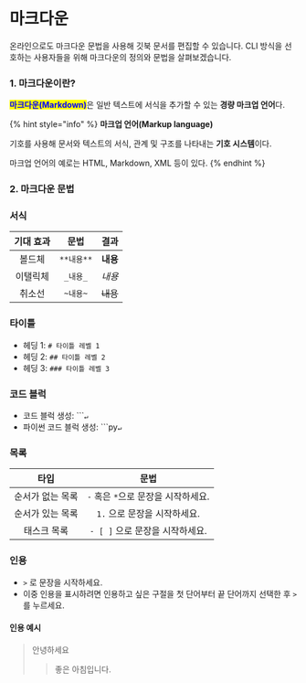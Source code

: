 # 마크다운

온라인으로도 마크다운 문법을 사용해 깃북 문서를 편집할 수 있습니다. CLI 방식을 선호하는 사용자들을 위해 마크다운의 정의와 문법을 살펴보겠습니다.

### 1. 마크다운이란?

<mark style="color:blue;">**마크다운(Markdown)**</mark>은 일반 텍스트에 서식을 추가할 수 있는 **경량  마크업 언어**다.

{% hint style="info" %}
**마크업 언어(Markup language)**

기호를  사용해 문서와 텍스트의 서식, 관계 및 구조를 나타내는 **기호 시스템**이다. &#x20;

마크업 언어의 예로는 HTML, Markdown,  XML 등이 있다.
{% endhint %}

### 2. 마크다운 문법

### 서식

| 기대 효과 |    문법    |   결과   |
| :---: | :------: | :----: |
|  볼드체  | `**내용**` | **내용** |
|  이탤릭체 |  `_내용_`  |  _내용_  |
|  취소선  |   `~내용~` | ~~내용~~ |

### 타이틀

* 헤딩 1: `# 타이틀 레벨 1`
* 헤딩 2: `## 타이틀 레벨 2`
* 헤딩 3: `### 타이틀 레벨 3`

### 코드 블럭

* 코드 블럭  생성:   \`\`\``↵`&#x20;
* 파이썬 코드 블럭 생성:   \`\`\`py`↵`&#x20;

### 목록

|     타입    |            문법           |
| :-------: | :---------------------: |
| 순서가 없는 목록 | `-` 혹은 `*`으로 문장을 시작하세요. |
| 순서가 있는 목록 |   `1.` 으로 문장을 시작하세요.    |
|   태스크 목록  |  `- [ ]` 으로 문장을 시작하세요.  |

### 인용

* `>` 로 문장을 시작하세요.
* 이중 인용을 표시하려면 인용하고 싶은 구절을 첫 단어부터 끝 단어까지 선택한 후 `>` 를 누르세요.

#### 인용 예시

> 안녕하세요
>
> > 좋은 아침입니다.



